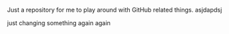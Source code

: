 Just a repository for me to play around with GitHub related things.
asjdapdsj

just changing something
again
again

